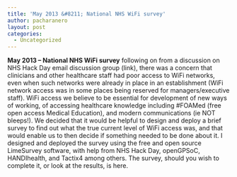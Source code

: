 ```yaml
---
title: 'May 2013 &#8211; National NHS WiFi survey'
author: pacharanero
layout: post
categories:
  - Uncategorized
---
```

**May 2013 &#8211; National NHS WiFi survey** following on from a discussion on NHS Hack Day email discussion group (link), there was a concern that clinicians and other healthcare staff had poor access to WiFi networks, even when such networks were already in place in an establishment (WiFi network access was in some places being reserved for managers/executive staff). WiFi access we believe to be essential for development of new ways of working, of accessing healthcare knowledge including #FOAMed (free open access Medical Education), and modern communications (ie NOT bleeps!). We decided that it would be helpful to design and deploy a brief survey to find out what the true current level of WiFi access was, and that would enable us to then decide if something needed to be done about it. I designed and deployed the survey using the free and open source LimeSurvey software, with help from NHS Hack Day, openGPSoC, HANDIhealth, and Tactix4 among others. The survey, should you wish to complete it, or look at the results, is here.